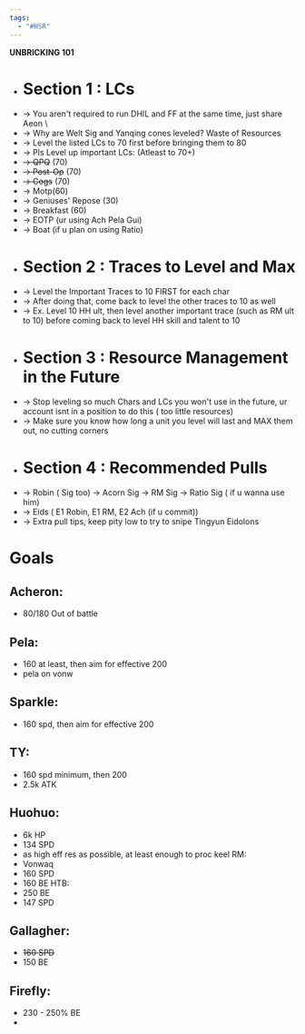 ```yaml
---
tags:
  - "#HSR"
---
```

**UNBRICKING 101**

- # Section 1 : LCs
- → You aren't required to run DHIL and FF at the same time, just share Aeon \
- → Why are Welt Sig and Yanqing cones leveled? Waste of Resources 
- → Level the listed LCs to 70 first before bringing them to 80 
- → Pls Level up important LCs: (Atleast to 70+)
- ~~→ QPQ~~ (70)
- ~~→ Post-Op~~ (70)
- ~~→ Cogs~~ (70)
- → Motp(60)
- → Geniuses' Repose (30)
- → Breakfast (60)
- → EOTP (ur using Ach Pela Gui) 
- → Boat (if u plan on using Ratio)
- # Section 2 : Traces to Level and Max 
- → Level the Important Traces to 10 FIRST for each char
- → After doing that, come back to level the other traces to 10 as well 
- → Ex. Level 10 HH ult, then level another important trace (such as RM ult to 10) before coming back to level HH skill and talent to 10
- # Section 3 : Resource Management in the Future 
- → Stop leveling so much Chars and LCs you won't use in the future, ur account isnt in a position to do this ( too little resources) 
- → Make sure you know how long a unit you level will last and MAX them out, no cutting corners
- # Section 4 : Recommended Pulls 
- → Robin ( Sig too) → Acorn Sig → RM Sig → Ratio Sig ( if u wanna use him) 
- → Eids ( E1 Robin, E1 RM, E2 Ach (if u commit)) 
- → Extra pull tips, keep pity low to try to snipe Tingyun Eidolons
# Goals
## Acheron: 
- 80/180 Out of battle 
## Pela: 
- 160 at least, then aim for effective 200 
- pela on vonw  
## Sparkle: 
- 160 spd, then aim for effective 200 
## TY: 
- 160 spd minimum, then 200 
- 2.5k ATK 
## Huohuo: 
- 6k HP 
- 134 SPD 
- as high eff res as possible, at least enough to proc keel 
RM: 
- Vonwaq 
- 160 SPD
- 160 BE 
HTB: 
- 250 BE
- 147 SPD 
## Gallagher: 
- ~~160 SPD~~ 
- 150 BE
## Firefly: 
- 230 - 250% BE 
- 